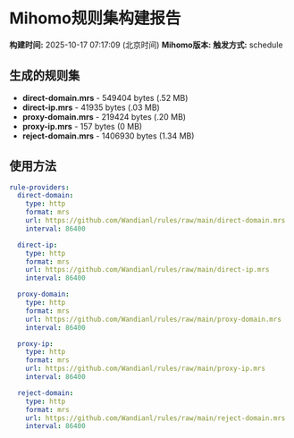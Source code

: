 # Mihomo规则集构建报告

**构建时间:** 2025-10-17 07:17:09 (北京时间)
**Mihomo版本:** 
**触发方式:** schedule

## 生成的规则集

- **direct-domain.mrs** - 549404 bytes (.52 MB)
- **direct-ip.mrs** - 41935 bytes (.03 MB)
- **proxy-domain.mrs** - 219424 bytes (.20 MB)
- **proxy-ip.mrs** - 157 bytes (0 MB)
- **reject-domain.mrs** - 1406930 bytes (1.34 MB)

## 使用方法

```yaml
rule-providers:
  direct-domain:
    type: http
    format: mrs
    url: https://github.com/Wandianl/rules/raw/main/direct-domain.mrs
    interval: 86400

  direct-ip:
    type: http
    format: mrs
    url: https://github.com/Wandianl/rules/raw/main/direct-ip.mrs
    interval: 86400

  proxy-domain:
    type: http
    format: mrs
    url: https://github.com/Wandianl/rules/raw/main/proxy-domain.mrs
    interval: 86400

  proxy-ip:
    type: http
    format: mrs
    url: https://github.com/Wandianl/rules/raw/main/proxy-ip.mrs
    interval: 86400

  reject-domain:
    type: http
    format: mrs
    url: https://github.com/Wandianl/rules/raw/main/reject-domain.mrs
    interval: 86400

```
